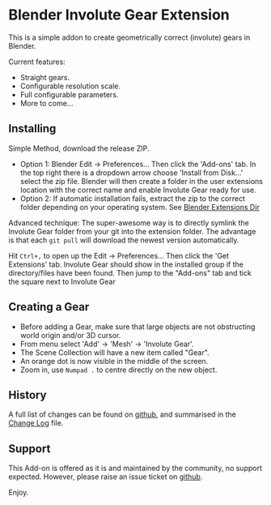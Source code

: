 # Blender Involute Gear Extension

This is a simple addon to create geometrically correct (involute) gears in Blender.

Current features:
 - Straight gears.
 - Configurable resolution scale.
 - Full configurable parameters.
 - More to come...


Installing
----------
Simple Method, download the release ZIP.
* Option 1: Blender Edit -> Preferences... Then click the 'Add-ons' tab. In the top right
there is a dropdown arrow choose 'Install from Disk...' select the zip file. Blender will then
create a folder in the user extensions location with the correct name and enable Involute Gear ready for use.
* Option 2: If automatic installation fails, extract the zip to the correct folder depending on your
operating system. See [Blender Extensions Dir](https://docs.blender.org/manual/en/latest/advanced/blender_directory_layout.html)

Advanced technique: 
The super-awesome way is to directly symlink the Involute Gear folder from your git into
the extension folder. The advantage is that each `git pull` 
will download the newest version automatically.

Hit `Ctrl+,` to open up the Edit -> Preferences... Then click the 'Get Extensions'
tab. Involute Gear should show in the installed group if the directory/files have
been found. Then jump to the "Add-ons" tab and tick the square next to Involute Gear


Creating a Gear
---------------
* Before adding a Gear, make sure that large objects are not obstructing world origin and/or
3D cursor.
* From menu select 'Add' -> 'Mesh' -> 'Involute Gear'.
* The Scene Collection will have a new item called "Gear".
* An orange dot is now visible in the middle of the screen.
* Zoom in, use `Numpad .` to centre directly on the new object.


History
-------
A full list of changes can be found on [github](https://github.com/swtya/Blender-v4.2-involute-gear/pulls), and summarised in the
[Change Log](https://github.com/swtya/Blender-v4.2-involute-gear/blob/master/CHANGELOG.md) file.


Support
-------
This Add-on is offered as it is and maintained by the community, no support expected.
However, please raise an issue ticket on [github](https://github.com/swtya/Blender-v4.2-involute-gear/issues).

Enjoy.